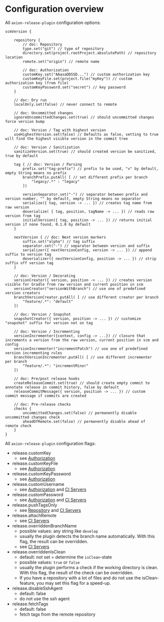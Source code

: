 # Configuration overview

All `axion-release-plugin` configuration options:


    scmVersion {

        repository {
            // doc: Repository
            type.set("git") // type of repository
            directory.set(project.rootProject.absolutePath) // repository location
            remote.set("origin") // remote name

            // doc: Authorization
            customKey.set("AAasaDDSSD...") // custom authorization key
            customKeyFile.set(project.file("myKey")) // custom authorization key (from file)
            customKeyPassword.set("secret") // key password
        }

        // doc: Dry run
        localOnly.set(false) // never connect to remote

        // doc: Uncommitted changes
        ignoreUncommittedChanges.set(true) // should uncommitted changes force version bump

        // doc: Version / Tag with highest version
        useHighestVersion.set(false) // Defaults as false, setting to true will find the highest visible version in the commit tree

        // doc: Version / Sanitization
        sanitizeVersion.set(true) // should created version be sanitized, true by default

        tag { // doc: Version / Parsing
            prefix.set("tag-prefix") // prefix to be used, "v" by default, empty String means no prefix
            branchPrefix.putAll( [ // set different prefix per branch
                "legacy/.*" : "legacy"
            ])

            versionSeparator.set("-") // separator between prefix and version number, "" by default, empty String means no separator
            serialize({ tag, version -> ... }) // creates tag name from raw version
            deserialize( { tag, position, tagName -> ... }) // reads raw version from tag
            initialVersion({ tag, position -> ... }) // returns initial version if none found, 0.1.0 by default
        }

        nextVersion { // doc: Next version markers
            suffix.set("alpha") // tag suffix
            separator.set("-") // separator between version and suffix
            serializer({ nextVersionConfig, version -> ... }) // append suffix to version tag
            deserializer({ nextVersionConfig, position -> ... }) // strip suffix off version tag
        }

        // doc: Version / Decorating
        versionCreator({ version, position -> ... }) // creates version visible for Gradle from raw version and current position in scm
        versionCreator("versionWithBranch") // use one of predefined version creators
        branchVersionCreator.putAll( [ // use different creator per branch
            "feature/.*": "default"
        ])

        // doc: Version / Snapshot
        snapshotCreator({ version, position -> ... }) // customize "snapshot" suffix for version not on tag

        // doc: Version / Incrementing
        versionIncrementer({context, config -> ...}) // closure that increments a version from the raw version, current position in scm and config
        versionIncrementer("incrementPatch") // use one of predefined version incrementing rules
        branchVersionIncrementer.putAll( [ // use different incrementer per branch
            "feature/.*": "incrementMinor"
        ])

        // doc: Pre/post release hooks
        createReleaseCommit.set(true) // should create empty commit to annotate release in commit history, false by default
        releaseCommitMessage({ version, position -> ... }) // custom commit message if commits are created

        // doc: Pre-release checks
        checks {
            uncommittedChanges.set(false) // permanently disable uncommitted changes check
            aheadOfRemote.set(false) // permanently disable ahead of remote check
        }
    }

All `axion-release-plugin` configuration flags:

- release.customKey
    - see [Authorization](authorization.md)
- release.customKeyFile
    - see [Authorization](authorization.md)
- release.customKeyPassword
    - see [Authorization](authorization.md)
- release.customUsername
    - see [Authorization](authorization.md) and [CI Servers](ci_servers.md)
- release.customPassword
    - see [Authorization](authorization.md) and [CI Servers](ci_servers.md)
- release.pushTagsOnly
    - see [Repository](repository.md) and [CI Servers](ci_servers.md)
- release.attachRemote
    - see [CI Servers](ci_servers.md)
- release.overriddenBranchName
    - possible values: any string like `develop`
    - usually the plugin detects the branch name automatically. With this flag, the result can be overridden.
    - see [CI Servers](ci_servers.md)
- release.overriddenIsClean
    - default: not set = determine the `isClean`-state
    - possible values: `true` or `false`
    - usually the plugin performs a check if the working directory is clean. With this flag, the result of the check can be overridden.
    - If you have a repository with a lot of files and do not use the isClean-feature, you may set this flag for a speed-up.
- release.disableSshAgent
    - default: false
    - do not use the ssh agent
- release.fetchTags
    - default: false
    - fetch tags from the remote repository
